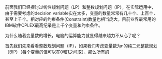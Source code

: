 
前面我们已经探讨过线性规划问题（LP）和整数规划问题（IP），在实际运用中，由于需要考虑的decision variable实在太多，变量的数量常常有几十个、上百个，甚至上千个。相对应的约束条件(Constraint)数量也相当庞大。目前业界最常用的IBM软件CPLEX最高纪录是上千个变量和约束条件。

为什么随着变量数的增长，电脑的运算能力就显得越来越力不从心了呢？

首先我们先来看看整数规划问题（IP），如果我们考虑变量数为n的纯二元整数规划（BIP）（每个变量的值可以在0和1之间取），那么所有的
